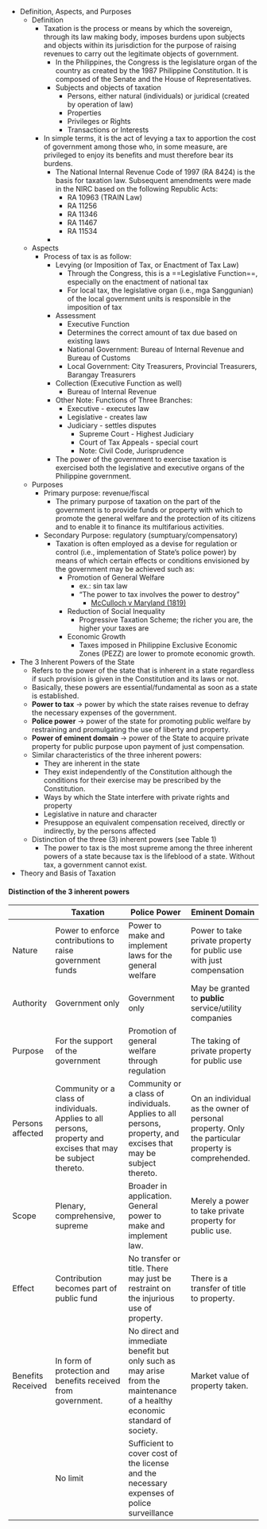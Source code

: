 - Definition, Aspects, and Purposes
	- Definition
		- Taxation is the process or means by which the sovereign, through its law making body, imposes burdens upon subjects and objects within its jurisdiction for the purpose of raising revenues to carry out the legitimate objects of government.
			- In the Philippines, the Congress is the legislature organ of the country as created by the 1987 Philippine Constitution. It is composed of the Senate and the House of Representatives.
			- Subjects and objects of taxation
				- Persons, either natural (individuals) or juridical (created by operation of law)
				- Properties
				- Privileges or Rights
				- Transactions or Interests
		- In simple terms, it is the act of levying a tax to apportion the cost of government among those who, in some measure, are privileged to enjoy its benefits and must therefore bear its burdens.
			- The National Internal Revenue Code of 1997 (RA 8424) is the basis for taxation law. Subsequent amendments were made in the NIRC based on the following Republic Acts:
				- RA 10963 (TRAIN Law)
				- RA 11256
				- RA 11346
				- RA 11467
				- RA 11534
			- 
	- Aspects
		- Process of tax is as follow:
			- Levying (or Imposition of Tax, or Enactment of Tax Law)
				- Through the Congress, this is a ==Legislative Function==, especially on the enactment of national tax
				- For local tax, the legislative organ (i.e., mga Sanggunian) of the local government units is responsible in the imposition of tax
			- Assessment
				- Executive Function
				- Determines the correct amount of tax due based on existing laws
				- National Government: Bureau of Internal Revenue and Bureau of Customs
				- Local Government: City Treasurers, Provincial Treasurers, Barangay Treasurers
			- Collection (Executive Function as well)
				- Bureau of Internal Revenue
			- Other Note: Functions of Three Branches:
				- Executive - executes law
				- Legislative - creates law
				- Judiciary - settles disputes
					- Supreme Court - Highest Judiciary
					- Court of Tax Appeals - special court
					- Note: Civil Code, Jurisprudence
			- The power of the government to exercise taxation is exercised both the legislative and executive organs of the Philippine government.
	- Purposes
		- Primary purpose: revenue/fiscal
			- The primary purpose of taxation on the part of the government is to provide funds or property with which to promote the general welfare and the protection of its citizens and to enable it to finance its multifarious activities.
		- Secondary Purpose: regulatory (sumptuary/compensatory)
			- Taxation is often employed as a devise for regulation or control (i.e., implementation of State’s police power) by means of which certain effects or conditions envisioned by the government may be achieved such as:
				- Promotion of General Welfare
					- ex.: sin tax law
					- “The power to tax involves the power to destroy”
						- [McCulloch v Maryland (1819)](https://www.archives.gov/milestone-documents/mcculloch-v-maryland)
				- Reduction of Social Inequality
					- Progressive Taxation Scheme; the richer you are, the higher your taxes are
				- Economic Growth
					- Taxes imposed in Philippine Exclusive Economic Zones (PEZZ) are lower to promote economic growth.
- The 3 Inherent Powers of the State
	- Refers to the power of the state that is inherent in a state regardless if such provision is given in the Constitution and its laws or not.
	- Basically, these powers are essential/fundamental as soon as a state is established.
	- **Power to tax** → power by which the state raises revenue to defray the necessary expenses of the government.
	- **Police power** → power of the state for promoting public welfare by restraining and promulgating the use of liberty and property.
	- **Power of eminent domain** → power of the State to acquire private property for public purpose upon payment of just compensation.
	- Similar characteristics of the three inherent powers:
		- They are inherent in the state
		- They exist independently of the Constitution although the conditions for their exercise may be prescribed by the Constitution. 
		- Ways by which the State interfere with private rights and property
		- Legislative in nature and character
		- Presuppose an equivalent compensation received, directly or indirectly, by the persons affected
	- Distinction of the three (3) inherent powers (see Table 1)
		- The power to tax is the most supreme among the three inherent powers of a state because tax is the lifeblood of a state. Without tax, a government cannot exist.
- Theory and Basis of Taxation

#### Distinction of the 3 inherent powers

|                   | Taxation                                                                                                       | Police Power                                                                                                               | Eminent Domain                                                                                    |
| ----------------- | -------------------------------------------------------------------------------------------------------------- | -------------------------------------------------------------------------------------------------------------------------- | ------------------------------------------------------------------------------------------------- |
| Nature            | Power to enforce contributions to raise government funds                                                       | Power to make and implement laws for the general welfare                                                                   | Power to take private property for public use with just compensation                              |
| Authority         | Government only                                                                                                | Government only                                                                                                            | May be granted to **public** service/utility companies                                            |
| Purpose           | For the support of the government                                                                              | Promotion of general welfare through regulation                                                                            | The taking of private property for public use                                                     |
| Persons affected  | Community or a class of individuals. Applies to all persons, property and excises that may be subject thereto. | Community or a class of individuals. Applies to all persons, property, and excises that may be subject thereto.            | On an individual as the owner of personal property. Only the particular property is comprehended. |
| Scope             | Plenary, comprehensive, supreme                                                                                | Broader in application. General power to make and implement law.                                                           | Merely a power to take private property for public use.                                           |
| Effect            | Contribution becomes part of public fund                                                                       | No transfer or title. There may just be restraint on the injurious use of property.                                        | There is a transfer of title to property.                                                         |
| Benefits Received | In form of protection and benefits received from government.                                                   | No direct and immediate benefit but only such as may arise from the maintenance of a healthy economic standard of society. | Market value of property taken.                                                                   |
|                   | No limit                                                                                                       | Sufficient to cover cost of the license and the necessary expenses of police surveillance                                  |                                                                                                   |
